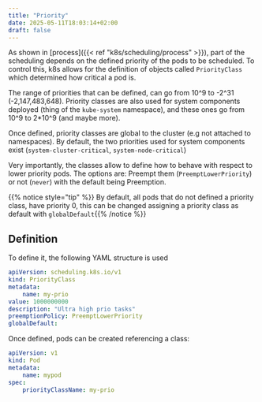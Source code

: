 ```yaml
---
title: "Priority"
date: 2025-05-11T18:03:14+02:00
draft: false
---
```


As shown in [process]({{< ref "k8s/scheduling/process" >}}), part of the scheduling depends on the defined priority of the pods to be scheduled. To control this, k8s allows for the definition of objects called `PriorityClass` which determined how critical a pod is. 

The range of priorities that can be defined, can go from 10^9 to -2^31 (-2,147,483,648). Priority classes are also used for system components deployed (thing of the `kube-system` namespace), and these ones go from 10^9 to 2*10^9 (and maybe more).

Once defined, priority classes are global to the cluster (e.g not attached to namespaces). By default, the two priorities used for system components exist (`system-cluster-critical`, `system-node-critical`)

Very importantly, the classes allow to define how to behave with respect to lower priority pods. The options are: Preempt them (`PreemptLowerPriority`) or not (`never`) with the default being Preemption.

{{% notice style="tip" %}}
By default, all pods that do not defined a priority class, have priority 0, this can be changed assigning a priority class as default with `globalDefault`{{% /notice %}}


## Definition

To define it, the following YAML structure is used


```yaml
apiVersion: scheduling.k8s.io/v1
kind: PriorityClass
metadata:
    name: my-prio
value: 1000000000
description: "Ultra high prio tasks"
preemptionPolicy: PreemptLowerPriority
globalDefault: 
```

Once defined, pods can be created referencing a class:

```yaml
apiVersion: v1
kind: Pod
metadata:
    name: mypod
spec:
    priorityClassName: my-prio
```
